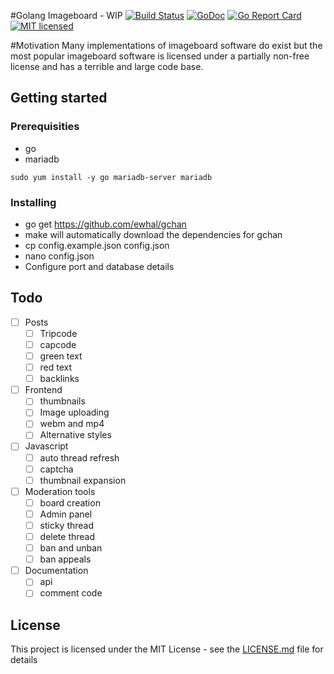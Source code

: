 #Golang Imageboard - WIP 
[![Build Status](https://travis-ci.org/ewhal/gchan.svg?branch=master)](https://travis-ci.org/ewhal/gchan) [![GoDoc](https://godoc.org/github.com/ewhal/gchan?status.svg)](https://godoc.org/github.com/ewhal/gchan) [![Go Report Card](https://goreportcard.com/badge/github.com/ewhal/gchan)](https://goreportcard.com/report/github.com/ewhal/gchan) [![MIT
licensed](https://img.shields.io/badge/license-MIT-blue.svg)](https://raw.githubusercontent.com/ewhal/gchan/master/LICENSE.md)

#Motivation
Many implementations of imageboard software do exist but the most popular imageboard software is licensed under a partially non-free license and has a terrible and large code base.

## Getting started
### Prerequisities
* go
* mariadb

```
sudo yum install -y go mariadb-server mariadb
```

### Installing

* go get https://github.com/ewhal/gchan
* make will automatically download the dependencies for gchan
* cp config.example.json config.json
* nano config.json
* Configure port and database details

## Todo
- [ ] Posts
  - [ ] Tripcode
  - [ ] capcode
  - [ ] green text
  - [ ] red text
  - [ ] backlinks
  
- [ ] Frontend
  - [ ] thumbnails
  - [ ] Image uploading
  - [ ] webm and mp4
  - [ ] Alternative styles
  
- [ ] Javascript
  - [ ] auto thread refresh
  - [ ] captcha
  - [ ] thumbnail expansion

- [ ] Moderation tools
  - [ ] board creation
  - [ ] Admin panel
  - [ ] sticky thread
  - [ ] delete thread
  - [ ] ban and unban
  - [ ] ban appeals
  
- [ ] Documentation
  - [ ] api
  - [ ] comment code
  
## License

This project is licensed under the MIT License - see the [LICENSE.md](LICENSE.md) file for details

